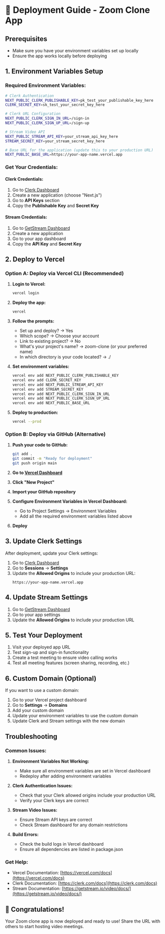 # 🚀 Deployment Guide - Zoom Clone App

## Prerequisites
- Make sure you have your environment variables set up locally
- Ensure the app works locally before deploying

## 1. Environment Variables Setup

### Required Environment Variables:
```bash
# Clerk Authentication
NEXT_PUBLIC_CLERK_PUBLISHABLE_KEY=pk_test_your_publishable_key_here
CLERK_SECRET_KEY=sk_test_your_secret_key_here

# Clerk URL Configuration
NEXT_PUBLIC_CLERK_SIGN_IN_URL=/sign-in
NEXT_PUBLIC_CLERK_SIGN_UP_URL=/sign-up

# Stream Video API
NEXT_PUBLIC_STREAM_API_KEY=your_stream_api_key_here
STREAM_SECRET_KEY=your_stream_secret_key_here

# Base URL for the application (update this to your production URL)
NEXT_PUBLIC_BASE_URL=https://your-app-name.vercel.app
```

### Get Your Credentials:

#### Clerk Credentials:
1. Go to [Clerk Dashboard](https://dashboard.clerk.com/)
2. Create a new application (choose "Next.js")
3. Go to **API Keys** section
4. Copy the **Publishable Key** and **Secret Key**

#### Stream Credentials:
1. Go to [GetStream Dashboard](https://getstream.io/)
2. Create a new application
3. Go to your app dashboard
4. Copy the **API Key** and **Secret Key**

## 2. Deploy to Vercel

### Option A: Deploy via Vercel CLI (Recommended)

1. **Login to Vercel:**
   ```bash
   vercel login
   ```

2. **Deploy the app:**
   ```bash
   vercel
   ```

3. **Follow the prompts:**
   - Set up and deploy? → Yes
   - Which scope? → Choose your account
   - Link to existing project? → No
   - What's your project's name? → zoom-clone (or your preferred name)
   - In which directory is your code located? → ./

4. **Set environment variables:**
   ```bash
   vercel env add NEXT_PUBLIC_CLERK_PUBLISHABLE_KEY
   vercel env add CLERK_SECRET_KEY
   vercel env add NEXT_PUBLIC_STREAM_API_KEY
   vercel env add STREAM_SECRET_KEY
   vercel env add NEXT_PUBLIC_CLERK_SIGN_IN_URL
   vercel env add NEXT_PUBLIC_CLERK_SIGN_UP_URL
   vercel env add NEXT_PUBLIC_BASE_URL
   ```

5. **Deploy to production:**
   ```bash
   vercel --prod
   ```

### Option B: Deploy via GitHub (Alternative)

1. **Push your code to GitHub:**
   ```bash
   git add .
   git commit -m "Ready for deployment"
   git push origin main
   ```

2. **Go to [Vercel Dashboard](https://vercel.com/dashboard)**

3. **Click "New Project"**

4. **Import your GitHub repository**

5. **Configure Environment Variables in Vercel Dashboard:**
   - Go to Project Settings → Environment Variables
   - Add all the required environment variables listed above

6. **Deploy**

## 3. Update Clerk Settings

After deployment, update your Clerk settings:

1. Go to [Clerk Dashboard](https://dashboard.clerk.com/)
2. Go to **Sessions** → **Settings**
3. Update the **Allowed Origins** to include your production URL:
   ```
   https://your-app-name.vercel.app
   ```

## 4. Update Stream Settings

1. Go to [GetStream Dashboard](https://getstream.io/)
2. Go to your app settings
3. Update the **Allowed Origins** to include your production URL

## 5. Test Your Deployment

1. Visit your deployed app URL
2. Test sign-up and sign-in functionality
3. Create a test meeting to ensure video calling works
4. Test all meeting features (screen sharing, recording, etc.)

## 6. Custom Domain (Optional)

If you want to use a custom domain:

1. Go to your Vercel project dashboard
2. Go to **Settings** → **Domains**
3. Add your custom domain
4. Update your environment variables to use the custom domain
5. Update Clerk and Stream settings with the new domain

## Troubleshooting

### Common Issues:

1. **Environment Variables Not Working:**
   - Make sure all environment variables are set in Vercel dashboard
   - Redeploy after adding environment variables

2. **Clerk Authentication Issues:**
   - Check that your Clerk allowed origins include your production URL
   - Verify your Clerk keys are correct

3. **Stream Video Issues:**
   - Ensure Stream API keys are correct
   - Check Stream dashboard for any domain restrictions

4. **Build Errors:**
   - Check the build logs in Vercel dashboard
   - Ensure all dependencies are listed in package.json

### Get Help:
- Vercel Documentation: [https://vercel.com/docs](https://vercel.com/docs)
- Clerk Documentation: [https://clerk.com/docs](https://clerk.com/docs)
- Stream Documentation: [https://getstream.io/video/docs/](https://getstream.io/video/docs/)

## 🎉 Congratulations!

Your Zoom clone app is now deployed and ready to use! Share the URL with others to start hosting video meetings. 